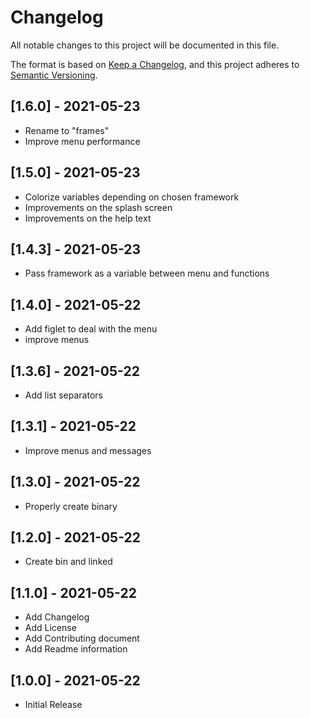 # Changelog

All notable changes to this project will be documented in this file.

The format is based on [Keep a Changelog](https://keepachangelog.com/en/1.0.0/),
and this project adheres to [Semantic Versioning](https://semver.org/spec/v2.0.0.html).

## [1.6.0] - 2021-05-23

- Rename to "frames"
- Improve menu performance

## [1.5.0] - 2021-05-23

- Colorize variables depending on chosen framework
- Improvements on the splash screen
- Improvements on the help text

## [1.4.3] - 2021-05-23

- Pass framework as a variable between menu and functions

## [1.4.0] - 2021-05-22

- Add figlet to deal with the menu
- improve menus

## [1.3.6] - 2021-05-22

- Add list separators

## [1.3.1] - 2021-05-22

- Improve menus and messages

## [1.3.0] - 2021-05-22

- Properly create binary

## [1.2.0] - 2021-05-22

- Create bin and linked

## [1.1.0] - 2021-05-22

- Add Changelog
- Add License
- Add Contributing document
- Add Readme information

## [1.0.0] - 2021-05-22

- Initial Release
